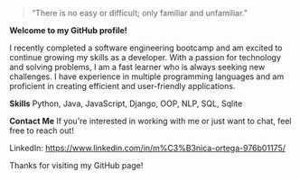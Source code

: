 >“There is no easy or difficult; only familiar and unfamiliar.”

**Welcome to my GitHub profile!**

I recently completed a software engineering bootcamp and am excited to continue growing my skills as a developer. 
With a passion for technology and solving problems, I am a fast learner who is always seeking new challenges. I have experience in multiple programming languages and am proficient in creating efficient and user-friendly applications.

**Skills**
Python, Java, JavaScript, Django, OOP, NLP, SQL, Sqlite

**Contact Me**
If you're interested in working with me or just want to chat, feel free to reach out! 

LinkedIn: https://www.linkedin.com/in/m%C3%B3nica-ortega-976b01175/


Thanks for visiting my GitHub page!


